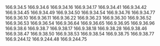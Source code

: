 166.9.34.5
166.9.34.6
166.9.34.16
166.9.34.17
166.9.34.41
166.9.34.42
166.9.34.45
166.9.34.49
166.9.34.50
166.9.34.54
166.9.34.76
166.9.34.77
166.9.36.10
166.9.36.11
166.9.36.22
166.9.36.23
166.9.36.30
166.9.36.52
166.9.36.53
166.9.36.54
166.9.36.64
166.9.36.65
166.9.36.95
166.9.36.96
166.9.38.6
166.9.38.7
166.9.38.17
166.9.38.18
166.9.38.28
166.9.38.46
166.9.38.47
166.9.38.50
166.9.38.53
166.9.38.54
166.9.38.75
166.9.38.77
166.9.244.12
166.9.244.48
166.9.244.75
